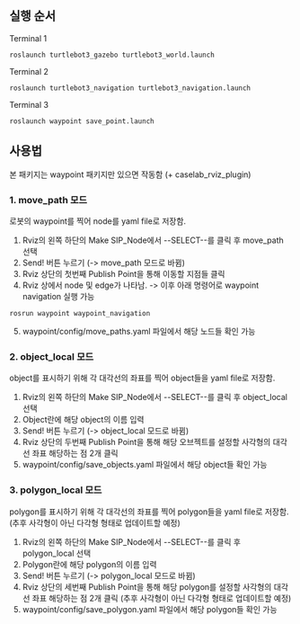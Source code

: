 ## 실행 순서
Terminal 1
```
roslaunch turtlebot3_gazebo turtlebot3_world.launch 
```
Terminal 2
```
roslaunch turtlebot3_navigation turtlebot3_navigation.launch
```
Terminal 3
```
roslaunch waypoint save_point.launch
```

## 사용법
본 패키지는 waypoint 패키지만 있으면 작동함 (+ caselab_rviz_plugin)

### 1. move_path 모드
로봇의 waypoint를 찍어 node를 yaml file로 저장함.

1. Rviz의 왼쪽 하단의 Make SIP_Node에서 --SELECT--를 클릭 후 move_path 선택
2. Send! 버튼 누르기 (-> move_path 모드로 바뀜)
3. Rviz 상단의 첫번째 Publish Point을 통해 이동할 지점들 클릭
4. Rviz 상에서 node 및 edge가 나타남.
-> 이후 아래 명령어로 waypoint navigation 실행 가능
```
rosrun waypoint waypoint_navigation
```
5. waypoint/config/move_paths.yaml 파일에서 해당 노드들 확인 가능

### 2. object_local 모드
object를 표시하기 위해 각 대각선의 좌표를 찍어 object들을 yaml file로 저장함.

1. Rviz의 왼쪽 하단의 Make SIP_Node에서 --SELECT--를 클릭 후 object_local 선택
2. Object란에 해당 object의 이름 입력
3. Send! 버튼 누르기 (-> object_local 모드로 바뀜)
4. Rviz 상단의 두번째 Publish Point을 통해 해당 오브젝트를 설정할 사각형의 대각선 좌표 해당하는 점 2개 클릭
5. waypoint/config/save_objects.yaml 파일에서 해당 object들 확인 가능

### 3. polygon_local 모드
polygon를 표시하기 위해 각 대각선의 좌표를 찍어 polygon들을 yaml file로 저장함.
(추후 사각형이 아닌 다각형 형태로 업데이트할 예정)

1. Rviz의 왼쪽 하단의 Make SIP_Node에서 --SELECT--를 클릭 후 polygon_local 선택
2. Polygon란에 해당 polygon의 이름 입력
3. Send! 버튼 누르기 (-> polygon_local 모드로 바뀜)
4. Rviz 상단의 세번째 Publish Point을 통해 해당 polygon를 설정할 사각형의 대각선 좌표 해당하는 점 2개 클릭 (추후 사각형이 아닌 다각형 형태로 업데이트할 예정)
5. waypoint/config/save_polygon.yaml 파일에서 해당 polygon들 확인 가능


    
